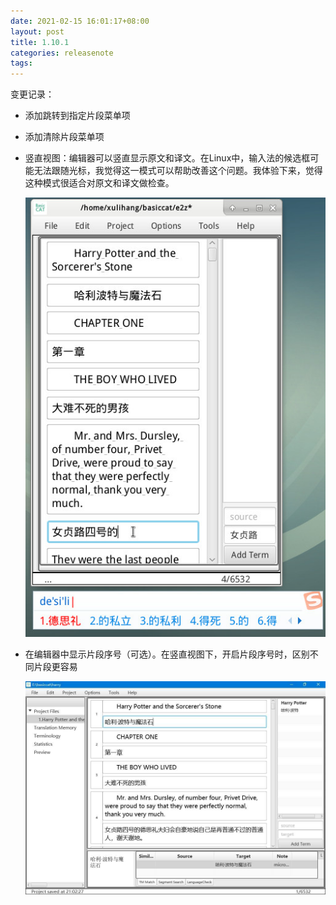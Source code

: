 ```yaml
---
date: 2021-02-15 16:01:17+08:00
layout: post
title: 1.10.1
categories: releasenote
tags: 
---
```


变更记录：

* 添加跳转到指定片段菜单项
* 添加清除片段菜单项
* 竖直视图：编辑器可以竖直显示原文和译文。在Linux中，输入法的候选框可能无法跟随光标，我觉得这一模式可以帮助改善这个问题。我体验下来，觉得这种模式很适合对原文和译文做检查。

	![](/album/basiccat_vertical_view.jpg)

* 在编辑器中显示片段序号（可选）。在竖直视图下，开启片段序号时，区别不同片段更容易

	![](/album/basiccat_vertical_view_with_index.jpg)



